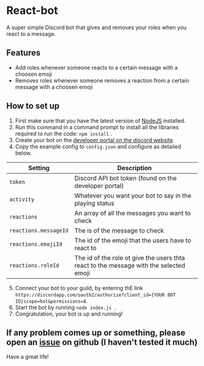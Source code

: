 # React-bot
A super simple Discord bot that gives and removes your roles when you react to a message.


## Features
* Add roles whenever someone reacts to a certain message with a choosen emoji
* Removes roles whenever someone removes a reaction from a certain message with a choosen emoji

## How to set up
  1. First make sure that you have the latest version of [NodeJS](https://nodejs.org/en/) installed.
  2. Run this command in a command prompt to install all the libraries required to run the code: `npm install` .
  3. Create your bot on the [developer portal on the discord website](https://discordapp.com/developers).
  4. Copy the example config to `config.json` and configure as detailed below.
  
  |Setting|Description|
  |--|--|
  |`token`|Discord API bot token (found on the developer portal)|
  |`activity`|Whatever you want your bot to say in the playing status|
  |`reactions`|An array of all the messages you want to check|
  |`reactions.messageId`|The is of the message to check|
  |`reactions.emojiId`|The id of the emoji that the users have to react to|
  |`reactions.roleId`|The id of the role ot give the users thta react to the message with the selected emoji|
  5. Connect your bot to your guild, by entering thE link `https://discordapp.com/oauth2/authorize?client_id={YOUR BOT ID}scope=bot&permissions=8`.
  7. Start the bot by running `node index.js `.
  8. Congratulation, your bot is up and running!
  
## If any problem comes up or something, please open an [issue](https://github.com/Leone25/react-bot/issues/new) on github (I haven't tested it much)

 Have a great life!
